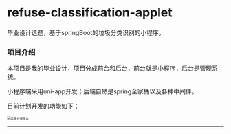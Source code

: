 # refuse-classification-applet
毕业设计选题，基于springBoot的垃圾分类识别的小程序。

### 项目介绍

本项目是我的毕业设计，项目分成前台和后台，前台就是小程序，后台是管理系统。

小程序端采用uni-app开发；后端自然是spring全家桶以及各种中间件。

目前计划开发的功能如下：

<img src="https://cdn.staticaly.com/gh/L-yume/Blog_GraphicBed@main/img/%E5%9E%83%E5%9C%BE%E5%88%86%E7%B1%BB%E5%B9%B3%E5%8F%B0.png" alt="垃圾分类平台" style="zoom: 50%;" />

---
